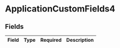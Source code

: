 # ApplicationCustomFields4


## Fields

| Field       | Type        | Required    | Description |
| ----------- | ----------- | ----------- | ----------- |
